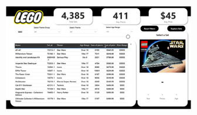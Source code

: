 



![image alt](https://github.com/Soham090/LEGO-Excel-Power-BI-Dashboard/blob/ba66bad82a7a4aa153c060efd3beb0750d0fcefa/IMAGE%20(1).png)
